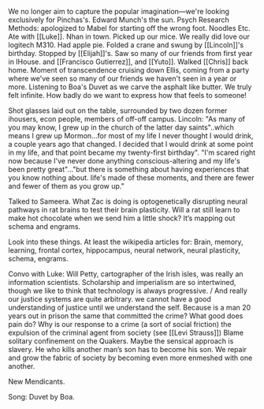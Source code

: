 We no longer aim to capture the popular imagination—we're looking exclusively for Pinchas's. Edward Munch's the sun. Psych Research Methods: apologized to Mabel for starting off the wrong foot. Noodles Etc. Ate with [[Luke]]. Nhan in town. Picked up our mice. We really did love our logitech M310. Had apple pie. Folded a crane and swung by [[Lincoln]]'s birthday. Stopped by [[Elijah]]'s. Saw so many of our friends from first year in IHouse. and [[Francisco Gutierrez]], and [[Yuto]]. Walked [[Chris]] back home. Moment of transcendence cruising down Ellis, coming from a party where we've seen so many of our friends we haven't seen in a year or more. Listening to Boa's Duvet as we carve the asphalt like butter. We truly felt infinite. How badly do we want to express how that feels to someone!

Shot glasses laid out on the table, surrounded by two dozen former ihousers, econ people, members of off-off campus. Lincoln: "As many of you may know, I grew up in the church of the latter day saints"..which means I grew up Mormon...for most of my life I never thought I would drink, a couple years ago that changed. I decided that I would drink at some point in my life, and that point became my twenty-first birthday". "I'm scared right now because I've never done anything conscious-altering and my life's been pretty great"..."but there is something about having experiences that you know nothing about. life's made of these moments, and there are fewer and fewer of them as you grow up."

Talked to Sameera. What Zac is doing is optogenetically disrupting neural pathways in rat brains to test their brain plasticity. Will a rat still learn to make hot chocolate when we send him a little shock? It’s mapping out schema and engrams. 

Look into these things. At least the wikipedia articles for:
Brain, memory, learning, frontal cortex, hippocampus, neural network, neural plasticity, schema, engrams.

Convo with Luke:
Will Petty, cartographer of the Irish isles, was really an information scientists. Scholarship and imperialism are so intertwined, though we like to think that technology is always progressive. / And really our justice systems are quite arbitrary. we cannot have a good understanding of justice until we understand the self. Because is a man 20 years out in prison the same that committed the crime? What good does pain do? Why is our response to a crime (a sort of social friction) the expulsion of the criminal agent from society (see [[Levi Strauss]]) Blame solitary confinement on the Quakers. Maybe the sensical approach is slavery. He who kills another man’s son has to become his son. We repair and grow the fabric of society by becoming even more enmeshed with one another.

New Mendicants.

Song: Duvet by Boa.

